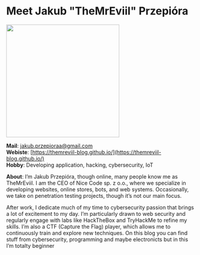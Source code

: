 # Meet Jakub "TheMrEviil" Przepióra
<p align="left">
  <img src="https://themreviil-blog.github.io/post/my_image.png" style="width: 300px;">
</p>

**Mail**: [jakub.przepioraa@gmail.com](mailto:jakub.przepioraa@gmail.com)<br>
**Webiste**: [https://themreviil-blog.github.io/](https://themreviil-blog.github.io/)<br>
**Hobby**:  Developing application, hacking, cybersecurity, IoT <br>

**About**: I’m Jakub Przepióra, though online, many people know me as TheMrEviil. I am the CEO of Nice Code sp. z o.o., where we specialize in developing websites, online stores, bots, and web systems. Occasionally, we take on penetration testing projects, though it’s not our main focus.

After work, I dedicate much of my time to cybersecurity passion that brings a lot of excitement to my day. I’m particularly drawn to web security and regularly engage with labs like HackTheBox and TryHackMe to refine my skills. I’m also a CTF (Capture the Flag) player, which allows me to continuously train and explore new techniques. On this blog you can find stuff from cybersecurity, programming and maybe electronicts but in this I’m totalty beginner